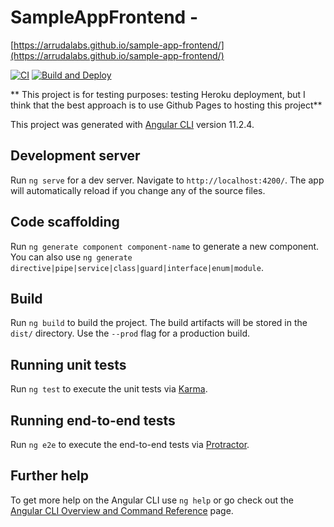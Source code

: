 # SampleAppFrontend - 
[https://arrudalabs.github.io/sample-app-frontend/](https://arrudalabs.github.io/sample-app-frontend/)

[![CI](https://github.com/arrudalabs/sample-app-frontend/actions/workflows/ci.yml/badge.svg)](https://github.com/arrudalabs/sample-app-frontend/actions/workflows/ci.yml)
[![Build and Deploy](https://github.com/arrudalabs/sample-app-frontend/actions/workflows/github_pages.yml/badge.svg)](https://github.com/arrudalabs/sample-app-frontend/actions/workflows/github_pages.yml)


** This project is for testing purposes: testing Heroku deployment, but I think that the best approach is to use Github Pages to hosting this project** 


This project was generated with [Angular CLI](https://github.com/angular/angular-cli) version 11.2.4.

## Development server

Run `ng serve` for a dev server. Navigate to `http://localhost:4200/`. The app will automatically reload if you change any of the source files.

## Code scaffolding

Run `ng generate component component-name` to generate a new component. You can also use `ng generate directive|pipe|service|class|guard|interface|enum|module`.

## Build

Run `ng build` to build the project. The build artifacts will be stored in the `dist/` directory. Use the `--prod` flag for a production build.

## Running unit tests

Run `ng test` to execute the unit tests via [Karma](https://karma-runner.github.io).

## Running end-to-end tests

Run `ng e2e` to execute the end-to-end tests via [Protractor](http://www.protractortest.org/).

## Further help

To get more help on the Angular CLI use `ng help` or go check out the [Angular CLI Overview and Command Reference](https://angular.io/cli) page.
